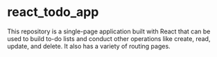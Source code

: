 # react_todo_app
This repository is a single-page application built with React that can be used to build to-do lists and conduct other operations like create, read, update, and delete. It also has a variety of routing pages.
